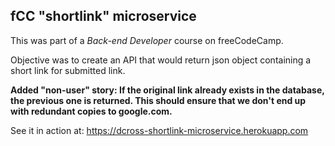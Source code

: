 ## fCC "shortlink" microservice

This was part of a *Back-end Developer* course on freeCodeCamp.

Objective was to create an API that would return json object containing a short link for submitted link.

**Added "non-user" story: If the original link already exists in the database, the previous one is returned. This should ensure that we don't end up with redundant copies to google.com.**

See it in action at: https://dcross-shortlink-microservice.herokuapp.com

